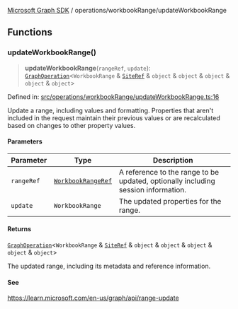 [Microsoft Graph SDK](../../README.md) / operations/workbookRange/updateWorkbookRange

## Functions

### updateWorkbookRange()

> **updateWorkbookRange**(`rangeRef`, `update`): [`GraphOperation`](../../models/GraphOperation.md#graphoperation)\<`WorkbookRange` & [`SiteRef`](../../models/SiteRef.md#siteref) & `object` & `object` & `object` & `object` & `object`\>

Defined in: [src/operations/workbookRange/updateWorkbookRange.ts:16](https://github.com/Future-Secure-AI/microsoft-graph/blob/main/src/operations/workbookRange/updateWorkbookRange.ts#L16)

Update a range, including values and formatting. Properties that aren't included in the request maintain their previous values or are recalculated based on changes to other property values.

#### Parameters

| Parameter | Type | Description |
| ------ | ------ | ------ |
| `rangeRef` | [`WorkbookRangeRef`](../../models/WorkbookRangeRef.md#workbookrangeref) | A reference to the range to be updated, optionally including session information. |
| `update` | `WorkbookRange` | The updated properties for the range. |

#### Returns

[`GraphOperation`](../../models/GraphOperation.md#graphoperation)\<`WorkbookRange` & [`SiteRef`](../../models/SiteRef.md#siteref) & `object` & `object` & `object` & `object` & `object`\>

The updated range, including its metadata and reference information.

#### See

https://learn.microsoft.com/en-us/graph/api/range-update
